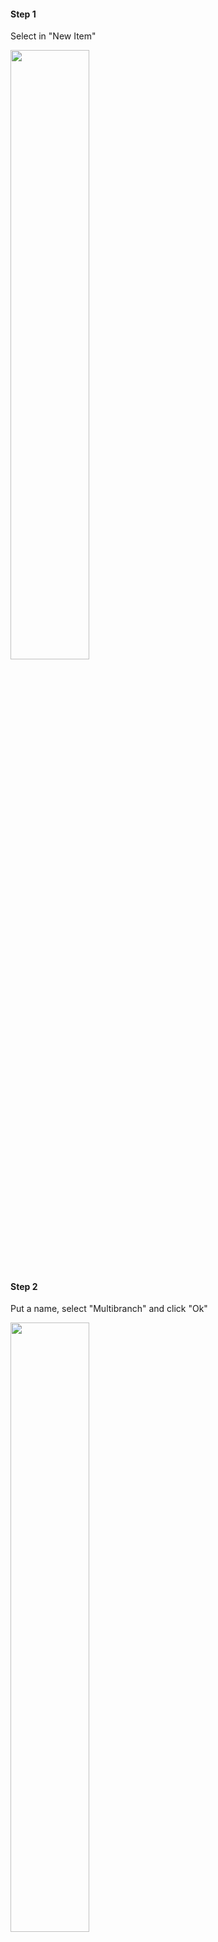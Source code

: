 
#### Step 1

Select in "New Item" 

<img style="margin-left: auto; margin-right: auto; width: 50%" src="../utils/assets/jenkins/step3/s4-1.png" style="width: 300px">

#### Step 2

Put a name, select "Multibranch" and click "Ok"

<img style="margin-left: auto; margin-right: auto; width: 50%" src="../utils/assets/jenkins/step3/s4-2.png" style="width: 300px">

#### Step 3

Go to "Branch Sources", select "GitHub", and configure "Script Path" like above

<img style="margin-left: auto; margin-right: auto; width: 50%" src="../utils/assets/jenkins/step3/s4-3.png" style="width: 300px">

https://github.com/xlmriosx/jenkins.git

parameters/Jenkinsfile
when/Jenkinsfile
